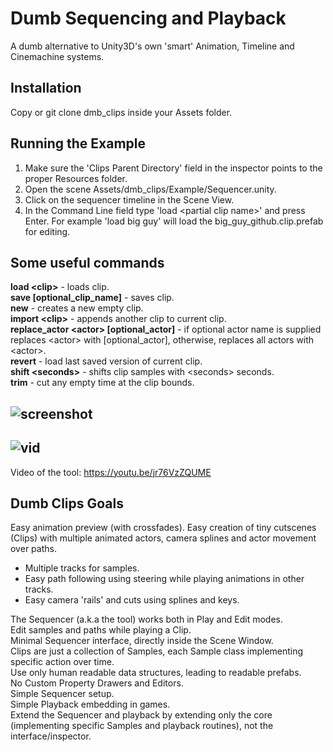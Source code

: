 # Dumb Sequencing and Playback  

A dumb alternative to Unity3D's own 'smart' Animation, Timeline and Cinemachine systems.  

Installation
----
Copy or git clone dmb_clips inside your Assets folder. 

Running the Example
----
1) Make sure the 'Clips Parent Directory' field in the inspector points to the proper Resources folder.
2) Open the scene Assets/dmb_clips/Example/Sequencer.unity. 
3) Click on the sequencer timeline in the Scene View. 
4) In the Command Line field type 'load \<partial clip name\>' and press Enter. For example 'load big guy' will load the big_guy_github.clip.prefab for editing.

Some useful commands
----
**load \<clip\>** - loads clip.  
**save \[optional_clip_name\]** - saves clip.  
**new** - creates a new empty clip.  
**import \<clip\>** - appends another clip to current clip.  
**replace_actor \<actor\> \[optional_actor\]** - if optional actor name is supplied replaces \<actor\> with [optional_actor], otherwise, replaces all actors with \<actor\>.  
**revert** - load last saved version of current clip.  
**shift \<seconds\>** - shifts clip samples with \<seconds\> seconds.  
**trim** - cut any empty time at the clip bounds.  

![screenshot](https://i.imgur.com/kPRGsC9.png)
----
![vid](https://i.imgur.com/Ft3AgNi.gif)
----
Video of the tool: https://youtu.be/jr76VzZQUME

Dumb Clips Goals
----
Easy animation preview (with crossfades).
Easy creation of tiny cutscenes (Clips) with multiple animated actors, camera splines and actor movement over paths.  
* Multiple tracks for samples.  
* Easy path following using steering while playing animations in other tracks.  
* Easy camera 'rails' and cuts using splines and keys.    

The Sequencer (a.k.a the tool) works both in Play and Edit modes.  
Edit samples and paths while playing a Clip.  
Minimal Sequencer interface, directly inside the Scene Window.  
Clips are just a collection of Samples, each Sample class implementing specific action over time.  
Use only human readable data structures, leading to readable prefabs.  
No Custom Property Drawers and Editors.  
Simple Sequencer setup.  
Simple Playback embedding in games.  
Extend the Sequencer and playback by extending only the core (implementing specific Samples and playback routines), not the interface/inspector.

